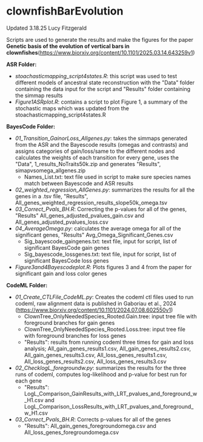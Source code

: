 # clownfishBarEvolution
Updated 3.18.25 Lucy Fitzgerald

Scripts are used to generate the results and make the figures for the paper **Genetic basis of the evolution of vertical bars in clownfishes**(https://www.biorxiv.org/content/10.1101/2025.03.14.643259v1)

**ASR Folder:**
- *stoachasticmapping_script4states.R*: this script was used to test different models of ancestral state reconstruction with the "Data" folder containing the data input for the script and "Results" folder containing the simmap results
- *Figure1ASRplot.R*: contains a script to plot Figure 1, a summary of the stochastic maps which was updated from the stoachasticmapping_script4states.R

**BayesCode Folder:**
- *01_Transition_GainorLoss_Allgenes.py*: takes the simmaps generated from the ASR and the Bayescode results (omegas and contrasts) and assigns categories of gain/loss/same to the different nodes and calculates the weights of each transition for every gene, uses the "Data", 1_results_NoTraits50k.zip and generates "Results", simapvsomega_allgenes.zip
    - Names_List.txt: text file used in script to make sure species names match between Bayescode and ASR results 
- *02_weighted_regression_AllGenes.py*: summarizes the results for all the genes in a .tsv file, "Results", All_genes_weighted_regression_results_slope50k_omega.tsv
- *03_Correct_Pvals_BH.R*: Correcting the p-values for all of the genes, "Results" All_genes_adjusted_pvalues_gain.csv and All_genes_adjusted_pvalues_loss.csv
- *04_AverageOmega.py*: calculates the average omega for all of the significant genes, "Results" Avg_Omega_Significant_Genes.csv
    - Sig_bayescode_gaingenes.txt: text file, input for script, list of significant BayesCode gain genes
    - Sig_bayescode_lossgenes.txt: text file, input for script, list of significant BayesCode loss genes 
- *Figure3and4Bayescodeplot.R*: Plots figures 3 and 4 from the paper for significant gain and loss color genes

**CodeML Folder:**
- *01_Create_CTLFile_CodeML.py*: Creates the codeml ctl files used to run codeml, raw alignment data is published in Gaboriau et al., 2024 (https://www.biorxiv.org/content/10.1101/2024.07.08.602550v1)
  -  ClownTree_OnlyNeededSpecies_Rooted.Gain.tree: input tree file with foreground branches for gain genes
  -  ClownTree_OnlyNeededSpecies_Rooted.Loss.tree: input tree file with foreground branches for loss genes
  -  "Results": results from running codeml three times for gain and loss analysis; All_gain_genes_results1.csv, All_gain_genes_results2.csv, All_gain_genes_results3.csv,
      All_loss_genes_results1.csv, All_loss_genes_results2.csv, All_loss_genes_results3.csv
- *02_ChecklogL_foregroundw.py*: summarizes the results for the three runs of codeml, computes log-likelihood and p-value for best run for each gene
  - "Results": LogL_Comparison_GainResults_with_LRT_pvalues_and_foreground_w_H1.csv and LogL_Comparison_LossResults_with_LRT_pvalues_and_foreground_w_H1.csv
- *03_Correct_Pvals_BH.R*: Corrects p-values for all of the genes
  - "Results": All_gain_genes_foregroundomega.csv and All_loss_genes_foregroundomega.csv
